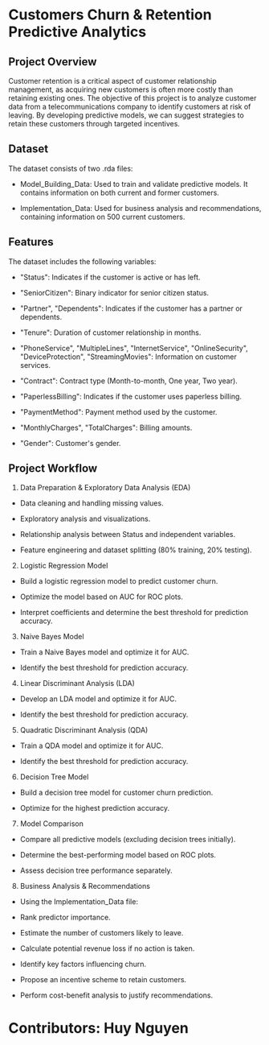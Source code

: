 # Customers Churn & Retention Predictive Analytics
## Project Overview

Customer retention is a critical aspect of customer relationship management, as acquiring new customers is often more costly than retaining existing ones. The objective of this project is to analyze customer data from a telecommunications company to identify customers at risk of leaving. By developing predictive models, we can suggest strategies to retain these customers through targeted incentives.

## Dataset

The dataset consists of two .rda files:

- Model_Building_Data: Used to train and validate predictive models. It contains information on both current and former customers.

- Implementation_Data: Used for business analysis and recommendations, containing information on 500 current customers.

## Features

The dataset includes the following variables:

- "Status": Indicates if the customer is active or has left.

- "SeniorCitizen": Binary indicator for senior citizen status.

- "Partner", "Dependents": Indicates if the customer has a partner or dependents.

- "Tenure": Duration of customer relationship in months.

- "PhoneService", "MultipleLines", "InternetService", "OnlineSecurity", "DeviceProtection",  "StreamingMovies": Information on customer services.

- "Contract": Contract type (Month-to-month, One year, Two year).

- "PaperlessBilling": Indicates if the customer uses paperless billing.

- "PaymentMethod": Payment method used by the customer.

- "MonthlyCharges", "TotalCharges": Billing amounts.

- "Gender": Customer's gender.

## Project Workflow

1. Data Preparation & Exploratory Data Analysis (EDA)

- Data cleaning and handling missing values.

- Exploratory analysis and visualizations.

- Relationship analysis between Status and independent variables.

- Feature engineering and dataset splitting (80% training, 20% testing).

2. Logistic Regression Model

- Build a logistic regression model to predict customer churn.

- Optimize the model based on AUC for ROC plots.

- Interpret coefficients and determine the best threshold for prediction accuracy.

3. Naive Bayes Model

- Train a Naive Bayes model and optimize it for AUC.

- Identify the best threshold for prediction accuracy.

4. Linear Discriminant Analysis (LDA)

- Develop an LDA model and optimize it for AUC.

- Identify the best threshold for prediction accuracy.

5. Quadratic Discriminant Analysis (QDA)

- Train a QDA model and optimize it for AUC.

- Identify the best threshold for prediction accuracy.

6. Decision Tree Model

- Build a decision tree model for customer churn prediction.

- Optimize for the highest prediction accuracy.

7. Model Comparison

- Compare all predictive models (excluding decision trees initially).

- Determine the best-performing model based on ROC plots.

- Assess decision tree performance separately.

8. Business Analysis & Recommendations

- Using the Implementation_Data file:

- Rank predictor importance.

- Estimate the number of customers likely to leave.

- Calculate potential revenue loss if no action is taken.

- Identify key factors influencing churn.

- Propose an incentive scheme to retain customers.

- Perform cost-benefit analysis to justify recommendations.

# Contributors: Huy Nguyen
